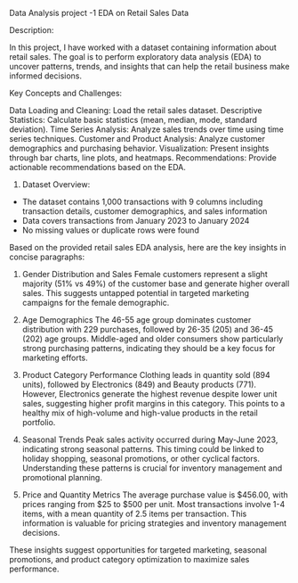 Data Analysis project -1
EDA on Retail Sales Data

Description:

In this project, I have worked with a dataset containing information about retail sales. The goal is to perform exploratory data analysis (EDA) to uncover patterns, trends, and insights that can help the retail business make informed decisions.

Key Concepts and Challenges:

Data Loading and Cleaning: Load the retail sales dataset.
Descriptive Statistics: Calculate basic statistics (mean, median, mode, standard deviation).
Time Series Analysis: Analyze sales trends over time using time series techniques.
Customer and Product Analysis: Analyze customer demographics and purchasing behavior.
Visualization: Present insights through bar charts, line plots, and heatmaps.
Recommendations: Provide actionable recommendations based on the EDA.

1. Dataset Overview:
- The dataset contains 1,000 transactions with 9 columns including transaction details, customer demographics, and sales information
- Data covers transactions from January 2023 to January 2024
- No missing values or duplicate rows were found

Based on the provided retail sales EDA analysis, here are the key insights in concise paragraphs:

1. Gender Distribution and Sales
Female customers represent a slight majority (51% vs 49%) of the customer base and generate higher overall sales. This suggests untapped potential in targeted marketing campaigns for the female demographic.

2. Age Demographics
The 46-55 age group dominates customer distribution with 229 purchases, followed by 26-35 (205) and 36-45 (202) age groups. Middle-aged and older consumers show particularly strong purchasing patterns, indicating they should be a key focus for marketing efforts.

3. Product Category Performance
Clothing leads in quantity sold (894 units), followed by Electronics (849) and Beauty products (771). However, Electronics generate the highest revenue despite lower unit sales, suggesting higher profit margins in this category. This points to a healthy mix of high-volume and high-value products in the retail portfolio.

4. Seasonal Trends
Peak sales activity occurred during May-June 2023, indicating strong seasonal patterns. This timing could be linked to holiday shopping, seasonal promotions, or other cyclical factors. Understanding these patterns is crucial for inventory management and promotional planning.

5. Price and Quantity Metrics
The average purchase value is $456.00, with prices ranging from $25 to $500 per unit. Most transactions involve 1-4 items, with a mean quantity of 2.5 items per transaction. This information is valuable for pricing strategies and inventory management decisions.

These insights suggest opportunities for targeted marketing, seasonal promotions, and product category optimization to maximize sales performance.
